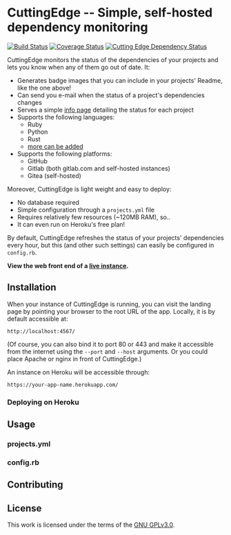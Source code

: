 # CuttingEdge -- Simple, self-hosted dependency monitoring

[![Build Status](https://travis-ci.org/repotag/cutting_edge.svg?branch=master)](https://travis-ci.org/repotag/cutting_edge)
[![Coverage Status](https://coveralls.io/repos/github/repotag/cutting_edge/badge.svg?branch=master)](https://coveralls.io/github/repotag/cutting_edge?branch=master)
[![Cutting Edge Dependency Status](https://dometto-cuttingedge.herokuapp.com/github/repotag/cutting_edge/svg 'Cutting Edge Dependency Status')](https://dometto-cuttingedge.herokuapp.com/github/repotag/cutting_edge/info)

CuttingEdge monitors the status of the dependencies of your projects and lets you know when any of them go out of date. It:

* Generates badge images that you can include in your projects' Readme, like the one above!
* Can send you e-mail when the status of a project's dependencies changes
* Serves a simple [info page](https://dometto-cuttingedge.herokuapp.com/github/repotag/cutting_edge/info) detailing the status for each project
* Supports the following languages:
  * Ruby
  * Python
  * Rust
  * [more can be added]()
* Supports the following platforms:
  * GitHub
  * Gitlab (both gitlab.com and self-hosted instances)
  * Gitea (self-hosted)

Moreover, CuttingEdge is light weight and easy to deploy: 

* No database required
* Simple configuration through a `projects.yml` file
* Requires relatively few resources (~120MB RAM), so..
* It can even run on Heroku's free plan!

By default, CuttingEdge refreshes the status of your projects' dependencies every hour, but this (and other such settings) can easily be configured in `config.rb`.

**View the web front end of a [live instance](https://dometto-cuttingedge.herokuapp.com/).**

## Installation

When your instance of CuttingEdge is running, you can visit the landing page by pointing your browser to the root URL of the app. Locally, it is by default accessible at:

`http://localhost:4567/`

(Of course, you can also bind it to port 80 or 443 and make it accessible from the internet using the `--port` and `--host` arguments. Or you could place Apache or nginx in front of CuttingEdge.)

An instance on Heroku will be accessible through:

`https://your-app-name.herokuapp.com/`

### Deploying on Heroku

## Usage

### projects.yml

### config.rb

## Contributing

## License

This work is licensed under the terms of the [GNU GPLv3.0](LICENSE).
